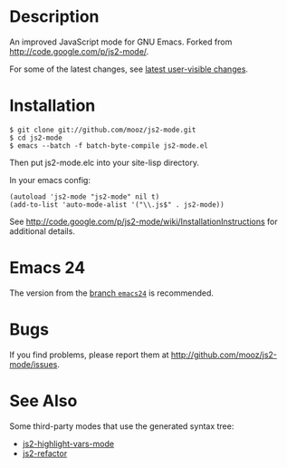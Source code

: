 Description
======

An improved JavaScript mode for GNU Emacs. Forked from <http://code.google.com/p/js2-mode/>.

For some of the latest changes, see [latest user-visible changes](https://github.com/mooz/js2-mode/wiki/Latest-user-visible-changes).

Installation
======

    $ git clone git://github.com/mooz/js2-mode.git
    $ cd js2-mode
    $ emacs --batch -f batch-byte-compile js2-mode.el

Then put js2-mode.elc into your site-lisp directory.

In your emacs config:

    (autoload 'js2-mode "js2-mode" nil t)
    (add-to-list 'auto-mode-alist '("\\.js$" . js2-mode))

See <http://code.google.com/p/js2-mode/wiki/InstallationInstructions> for
additional details.

Emacs 24
========

The version from the [branch `emacs24`](https://github.com/mooz/js2-mode/tree/emacs24) is recommended.

Bugs
====

If you find problems, please report them at <http://github.com/mooz/js2-mode/issues>.

See Also
======

Some third-party modes that use the generated syntax tree:

* [js2-highlight-vars-mode](http://mihai.bazon.net/projects/editing-javascript-with-emacs-js2-mode/js2-highlight-vars-mode)
* [js2-refactor](https://github.com/magnars/js2-refactor.el)
